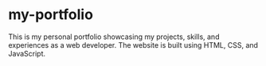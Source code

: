 # my-portfolio
This is my personal portfolio showcasing my projects, skills, and experiences as a web developer. The website is built using HTML, CSS, and JavaScript.
